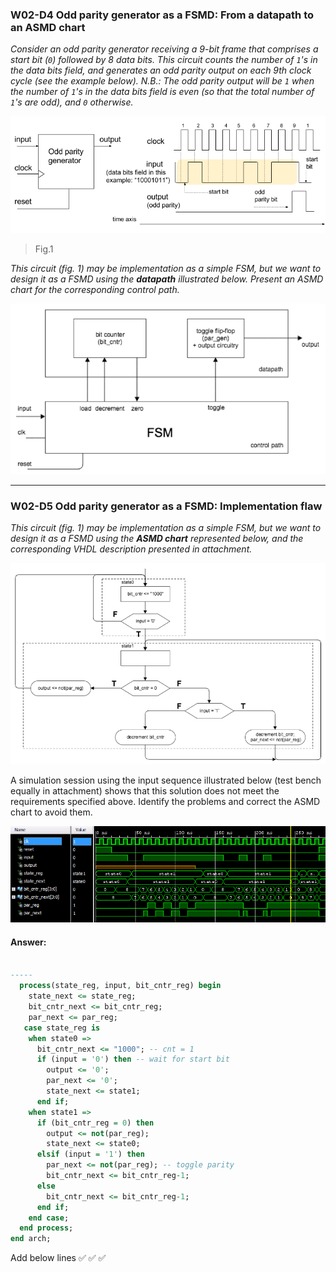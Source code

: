 ### W02-D4 Odd parity generator as a FSMD: From a datapath to an ASMD chart

*Consider an odd parity generator receiving a 9-bit frame that comprises a start bit (`0`) followed by 8 data bits. This circuit counts the number of `1`'s in the data bits field, and generates an odd parity output on each 9th clock cycle (see the example below). N.B.: The odd parity output will be `1` when the number of `1`'s in the data bits field is even (so that the total number of `1`'s are odd), and `0` otherwise.*


<img src="/other%20resources/images/w02d4a.png" alt="drawing" width="650"/>

> Fig.1

*This circuit (fig. 1) may be implementation as a simple FSM, but we want to design it as a FSMD using the **datapath** illustrated below. Present an ASMD chart for the corresponding control path.*

<img src="/other%20resources/images/w02d4b.png" alt="drawing" width="650"/>

---

### W02-D5 Odd parity generator as a FSMD: Implementation flaw

*This circuit (fig. 1) may be implementation as a simple FSM, but we want to design it as a FSMD using the **ASMD chart** represented below, and the corresponding VHDL description presented in attachment.*

<img src="/other%20resources/images/w02d5b.png" alt="drawing" width="650"/>

A simulation session using the input sequence illustrated below (test bench equally in attachment) shows that this solution does not meet the requirements specified above. Identify the problems and correct the ASMD chart to avoid them.


<img src="/other%20resources/images/w02d5c.png" alt="drawing" width="650"/>





#### Answer:

```vhdl

-----
  process(state_reg, input, bit_cntr_reg) begin
    state_next <= state_reg;
    bit_cntr_next <= bit_cntr_reg;
    par_next <= par_reg;
   case state_reg is
    when state0 =>
      bit_cntr_next <= "1000"; -- cnt = 1
      if (input = '0') then -- wait for start bit
        output <= '0';
        par_next <= '0';
        state_next <= state1;							
      end if;
    when state1 =>
      if (bit_cntr_reg = 0) then
        output <= not(par_reg);
        state_next <= state0;
      elsif (input = '1') then
        par_next <= not(par_reg); -- toggle parity
        bit_cntr_next <= bit_cntr_reg-1;
      else
        bit_cntr_next <= bit_cntr_reg-1;
      end if;                                           		
    end case;
  end process;
end arch;

```
Add below lines :white_check_mark: :white_check_mark: :white_check_mark:
```vhdl
               
```




